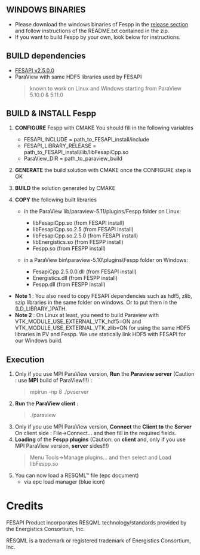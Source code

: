 ## WINDOWS BINARIES
- Please download the windows binaries of Fespp in the [release section](https://github.com/F2I-Consulting/fespp/releases) and follow instructions of the README.txt contained in the zip.
- If you want to build Fespp by your own, look below for instructions.

## BUILD dependencies
- [FESAPI v2.5.0.0](https://github.com/F2I-Consulting/fesapi/releases/tag/v2.5.0.0)
- ParaView with same HDF5 libraries used by FESAPI
	 > known to work on Linux and Windows starting from ParaView 5.10.0 & 5.11.0

## BUILD & INSTALL Fespp
1. **CONFIGURE** Fespp with CMAKE
You should fill in the following variables
   * FESAPI_INCLUDE = path_to_FESAPI_install/include
   * FESAPI_LIBRARY_RELEASE = path_to_FESAPI_install/lib/libFesapiCpp.so
   * ParaView_DIR = path_to_paraview_build
2. **GENERATE** the build solution with CMAKE once the CONFIGURE step is OK
3. **BUILD** the solution generated by CMAKE
4. **COPY** the following built libraries
 
	- in the ParaView lib/paraview-5.11/plugins/Fespp folder on Linux:
	   - libFesapiCpp.so (from FESAPI install)
	   - libFesapiCpp.so.2.5 (from FESAPI install)
	   - libFesapiCpp.so.2.5.0 (from FESAPI install)
	   - libEnergistics.so (from FESPP install)
	   - Fespp.so (from FESPP install)
   
	- in a ParaView bin\paraview-5.10\plugins\Fespp folder on Windows:
	   - FesapiCpp.2.5.0.0.dll (from FESAPI install)
	   - Energistics.dll (from FESPP install)
	   - Fespp.dll (from FESPP install)

- **Note 1** : You also need to copy FESAPI dependencies such as hdf5, zlib, szip libraries in the same folder on windows. Or to put them in the (LD_LIBRARY_)PATH.
- **Note 2** : On Linux at least, you need to build Paraview with VTK_MODULE_USE_EXTERNAL_VTK_hdf5=ON and VTK_MODULE_USE_EXTERNAL_VTK_zlib=ON for using the same HDF5 libraries in PV and Fespp. We use statically link HDF5 with FESAPI for our Windows build.

## Execution
1. Only if you use MPI ParaView version, **Run** the **Paraview server** (Caution : use **MPI** build of ParaView!!!) : 
	> mpirun -np 8 ./pvserver
2. **Run** the **ParaView client** : 
	> ./paraview
3. Only if you use MPI ParaView version, **Connect** the **Client to** the **Server**
On client side : File->Connect...  and then fill in the required fields.
4. **Loading** of the **Fespp plugins** (Caution: on **client** and, only if you use MPI ParaView version, **server** sides!!!)
	> Menu Tools->Manage plugins...
	> and then select and Load libFespp.so
5. You can now load a RESQML™ file (epc document)
	- via epc load manager (blue icon)

# Credits
FESAPI Product incorporates RESQML technology/standards provided by the Energistics Consortium, Inc.

RESQML is a trademark or registered trademark of Energistics Consortium, Inc.
